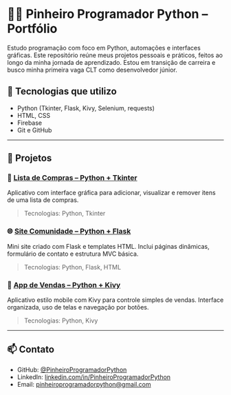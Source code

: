 # 👨‍💻 Pinheiro Programador Python – Portfólio

Estudo programação com foco em Python, automações e interfaces gráficas. Este repositório reúne meus projetos pessoais e práticos, feitos ao longo da minha jornada de aprendizado. Estou em transição de carreira e busco minha primeira vaga CLT como desenvolvedor júnior.

## 🧰 Tecnologias que utilizo

- Python (Tkinter, Flask, Kivy, Selenium, requests)
- HTML, CSS
- Firebase
- Git e GitHub

---

## 📁 Projetos

### 🛒 [Lista de Compras – Python + Tkinter](https://github.com/PinheiroProgramadorPython/lista-compras-python)
Aplicativo com interface gráfica para adicionar, visualizar e remover itens de uma lista de compras.
> Tecnologias: Python, Tkinter

### 🌐 [Site Comunidade – Python + Flask](https://github.com/PinheiroProgramadorPython/sitecomunidade)
Mini site criado com Flask e templates HTML. Inclui páginas dinâmicas, formulário de contato e estrutura MVC básica.
> Tecnologias: Python, Flask, HTML

### 📱 [App de Vendas – Python + Kivy](https://github.com/PinheiroProgramadorPython/App-Vendas-Hash)
Aplicativo estilo mobile com Kivy para controle simples de vendas. Interface organizada, uso de telas e navegação por botões.
> Tecnologias: Python, Kivy

---

## 📫 Contato

- GitHub: [@PinheiroProgramadorPython](https://github.com/PinheiroProgramadorPython)
- LinkedIn: [linkedin.com/in/PinheiroProgramadorPython](https://linkedin.com/in/PinheiroProgramadorPython)
- Email: pinheiroprogramadorpython@gmail.com

